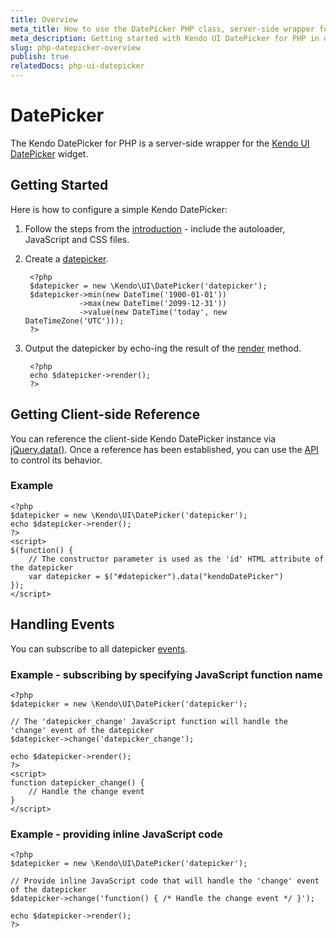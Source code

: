 ```yaml
---
title: Overview
meta_title: How to use the DatePicker PHP class, server-side wrapper for Kendo UI DatePicker widget
meta_description: Getting started with Kendo UI DatePicker for PHP in quick steps - configure Kendo UI DatePicker widget and operate Kendo UI DatePicker events.
slug: php-datepicker-overview
publish: true
relatedDocs: php-ui-datepicker
---
```


# DatePicker

The Kendo DatePicker for PHP is a server-side wrapper for the [Kendo UI DatePicker](/kendo-ui/api/web/datepicker) widget.

## Getting Started

Here is how to configure a simple Kendo DatePicker:

1. Follow the steps from the [introduction](/kendo-ui/getting-started/using-kendo-with/php/introduction) - include the autoloader, JavaScript and CSS files.

2. Create a [datepicker](/kendo-ui/api/wrappers/php/Kendo/UI/DatePicker).

        <?php
        $datepicker = new \Kendo\UI\DatePicker('datepicker');
        $datepicker->min(new DateTime('1900-01-01'))
                   ->max(new DateTime('2099-12-31'))
                   ->value(new DateTime('today', new DateTimeZone('UTC')));
        ?>

3. Output the datepicker by echo-ing the result of the [render](/kendo-ui/api/wrappers/php/Kendo/UI/Widget#render) method.

        <?php
        echo $datepicker->render();
        ?>


## Getting Client-side Reference

You can reference the client-side Kendo DatePicker instance via [jQuery.data()](http://api.jquery.com/jQuery.data/).
Once a reference has been established, you can use the [API](/kendo-ui/api/web/datepicker#methods) to control its behavior.


### Example

    <?php
    $datepicker = new \Kendo\UI\DatePicker('datepicker');
    echo $datepicker->render();
    ?>
    <script>
    $(function() {
        // The constructor parameter is used as the 'id' HTML attribute of the datepicker
        var datepicker = $("#datepicker").data("kendoDatePicker")
    });
    </script>

## Handling Events

You can subscribe to all datepicker [events](/kendo-ui/api/web/datepicker#events).

### Example - subscribing by specifying JavaScript function name

    <?php
    $datepicker = new \Kendo\UI\DatePicker('datepicker');

    // The 'datepicker_change' JavaScript function will handle the 'change' event of the datepicker
    $datepicker->change('datepicker_change');

    echo $datepicker->render();
    ?>
    <script>
    function datepicker_change() {
        // Handle the change event
    }
    </script>

### Example - providing inline JavaScript code

    <?php
    $datepicker = new \Kendo\UI\DatePicker('datepicker');

    // Provide inline JavaScript code that will handle the 'change' event of the datepicker
    $datepicker->change('function() { /* Handle the change event */ }');

    echo $datepicker->render();
    ?>
